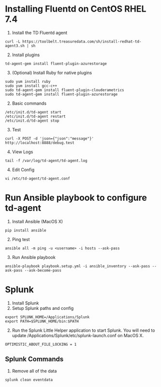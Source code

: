 # Installing Fluentd on CentOS RHEL 7.4
1. Install the TD Fluentd agent
```
curl -L https://toolbelt.treasuredata.com/sh/install-redhat-td-agent3.sh | sh
```

2. Install plugins
```
td-agent-gem install fluent-plugin-azurestorage
```

3. (Optional) Install Ruby for native plugins
```
sudo yum install ruby
sudo yum install gcc-c++
sudo td-agent-gem install fluent-plugin-clouderametrics
sudo td-agent-gem install fluent-plugin-azurestorage
```

2. Basic commands
```
/etc/init.d/td-agent start
/etc/init.d/td-agent restart
/etc/init.d/td-agent stop
```
3. Test
```
curl -X POST -d 'json={"json":"message"}' http://localhost:8888/debug.test
```
4. View Logs
```
tail -f /var/log/td-agent/td-agent.log
```
4. Edit Config
```
vi /etc/td-agent/td-agent.conf
```

# Run Ansible playbook to configure td-agent
1. Install Ansible (MacOS X)
```
pip install ansible
```
2. Ping test
```
ansible all -m ping -u <username> -i hosts --ask-pass
```
3. Run Ansible playbook
```
ansible-playbook playbook.setup.yml -i ansible_inventory --ask-pass --ask-pass --ask-become-pass
```

# Splunk
1. Install Splunk
2. Setup Splunk paths and config
```
export SPLUNK_HOME=/Applications/Splunk
export PATH=$SPLUNK_HOME/bin:$PATH
```
2. Run the Splunk Little Helper application to start Splunk. You will need to update /Applications/Splunk/etc/splunk-launch.conf on MacOS X.
```
OPTIMISTIC_ABOUT_FILE_LOCKING = 1
```

## Splunk Commands
1. Remove all of the data
```
splunk clean eventdata
```